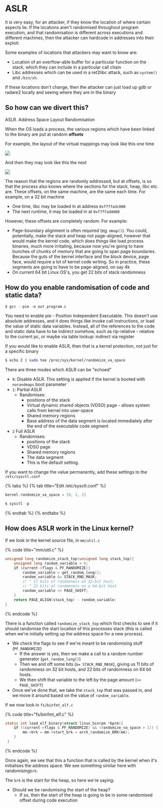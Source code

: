 # ASLR

It is very easy, for an attacker, if they know the location of where certain aspects lie. If the locations aren't randomised throughout program execution, and that randomisation is different across executions and different machines, then the attacker can hardcode in addresses into their exploit.

Some examples of locations that attackers may want to know are:

* Location of an overflow-able buffer for a particular function on the stack, which they can include in a particular call chain
* Libc addresses which can be used in a ret2libc attack, such as `system()` and `/bin/sh`.

If these locations don't change, then the attacker can just load up gdb or radare2 locally and seeing where they are in the binary

## So how can we divert this? <a id="so-how-can-we-divert-this"></a>

ASLR. Address Space Layout Randomisation

When the OS loads a process, the various regions which have been linked to the binary are put at random **offsets**

For example, the layout of the virtual mappings may look like this one time

![](https://gblobscdn.gitbook.com/assets%2F-MGOhxJbNhi10jg9Cv-U%2F-MGYGKwxyxdgcp2iZVti%2F-MGZ5ZU2FY_yOGMeJV8f%2Faslr_1.png?alt=media&token=5fb53218-5027-47e9-a57f-d5447ed04575)

And then they may look like this the next

![](https://gblobscdn.gitbook.com/assets%2F-MGOhxJbNhi10jg9Cv-U%2F-MGYGKwxyxdgcp2iZVti%2F-MGZ5lVJlZMocTpQgWZc%2Faslr_2.png?alt=media&token=0237f64a-d7d1-4dbc-ba9b-a8baeb876940)

The reason that the regions are randomly addressed, but at offsets, is so that the process also knows where the sections for the stack, heap, libc etc. are. These offsets, on the same machine, are the same each time. For example, on a 32 bit machine

* One time, libc may be loaded in at address `0xf7ffadc000`
* The next runtime, it may be loaded in at `0xf7ffad4000`

However, these offsets are completely random. For example:

* Page-boundary alignment is often required \(eg. `mmap()`\). You could, potentially, make the stack and heap not page-aligned, however that would make the kernel code, which does things like load process binaries, much more irritating, because now you're going to have bunches of chunks of memory that are going to span page boundaries. Because the guts of the kernel interface and the block device, page face, would require a lot of kernel code writing. So in practice, these segments are going to have to be page-aligned, on say 4k
* On current 64 bit Linux OS's, you get 22 bits of stack randomness

## How do you enable randomisation of code and static data? <a id="how-do-you-enable-randomisation-of-code-and-static-data"></a>

```c
$ gcc --pie -o out program.c
```

You need to enable pie - Position Independent Executable. This doesn't use absolute addresses, and it does things like invoke call instructions, or load the value of static data variables. Instead, all of the references to the code and static data have to be indirect somehow, such as rip-relative - relative to the current pc, or maybe via table lookup: indirect via register

If you would like to enable ASLR, then that is a kernel protection, not just for a specific binary

```bash
$ echo 2 | sudo tee /proc/sys/kernel/randomize_va_space
```

There are three modes which ASLR can be "echoed"

* `0`: Disable ASLR. This setting is applied if the kernel is booted with `norandmaps` boot parameter
* `1`: Partial ASLR
  * Randomises:
    * positions of the stack
    * Virtual dynamic shared objects \(VDSO\) page - allows system calls from kernel into user-space
    * Shared memory regions
    * Base address of the data segment is located immediately after the end of the executable code segment
* `2` Full ASLR
  * Randomises:
    * positions of the stack
    * VDSO page
    * Shared memory regions
    * The data segment
    * This is the default setting.

If you want to change the value permanently, add these settings to the `/etc/sysctl.conf`

{% tabs %}
{% tab title="Edit /etc/sysctl.conf" %}
```c
kernel.randomize_va_space = [0, 1, 2]
```

```c
$ sysctl -p
```
{% endtab %}
{% endtabs %}

## How does ASLR work in the Linux kernel? <a id="how-does-aslr-work-in-the-linux-kernel"></a>

If we look in the kernel source file, in `mm/util.c`

{% code title="mm/util.c" %}
```c
unsigned long randomize_stack_top(unsigned long stack_top){
    unsigned long random_variable = 0;
    if (current->flags & PF_RANDOMIZE){
        random_variable = get_random_long();
        random_variable &= STACK_RND_MASK;
        // ^ 11 bits of randomness on 32-bit host; 
        // ^ 22 bits of randomness on a 64-bit host
        random_variable << PAGE_SHIFT;
    }
    return PAGE_ALIGN(stack_top) - random_variable;
}
```
{% endcode %}

There is a function called `randomize_stack_top` which first checks to see if it should randomise the start location of this processes stack \(this is called when we're initially setting up the address space for a new process\).

* We check the flags to see if we're meant to be randomising stuff \(`PF_RANDOMIZE`\)
  * If the answer is yes, then we make a call to a random number generator \(`get_random_long()`\)
  * Then we and off some bits \(`&= STACK_RND_MASK`\), giving us 11 bits of randomness on 32 bit hosts, and 22 bits of randomness on 64 bit hosts.
  * We then shift that variable to the left by the page amount \(`<< PAGE_SHIFT`\)
* Once we've done that, we take the `stack_top` that was passed in, and we move it around based on the value of `random_variable`.

If we now look in `fs/binfmt_elf.c`

{% code title="fs/binfmt\_elf.c" %}
```c
static int load_elf_binary(struct linux_binrpm *bprm){
    if ((current->flags & PF_RANDOMIZE) && (randomize_va_space > 1)) {
        mm->brk = mm->start_brk = arch_randomize_BRK(mm);
    }
 }
```
{% endcode %}

Once again, we see that this a function that is called by the kernel when it's initialises the address space. We see something similar here with randomising`brk`.

The `brk` is the start for the heap, so here we're saying:

* Should we be randomising the start of the heap?
  * If so, then the start of the heap is going to be in some randomised offset during code execution

